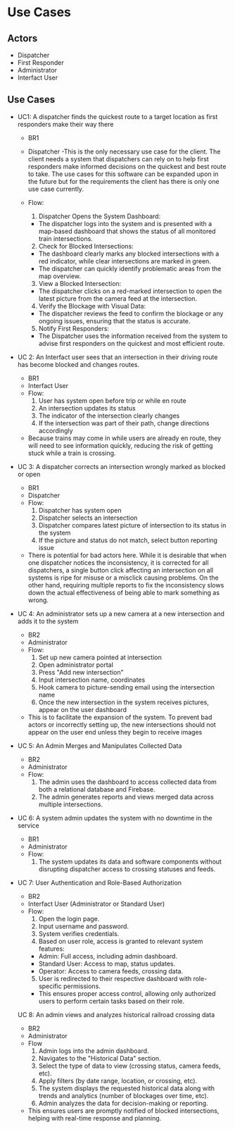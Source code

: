 # Use Cases

## Actors
- Dispatcher
- First Responder
- Administrator
- Interfact User

## Use Cases
- UC1: A dispatcher finds the quickest route to a target location as first responders make their way there
  - BR1
  - Dispatcher
  -This is the only necessary use case for the client. The client needs a system that dispatchers
can rely on to help first responders make informed decisions on the quickest and best route to take.
The use cases for this software can be expanded upon in the future but for the requirements the client has
there is only one use case currently.

  - Flow:
    1) Dispatcher Opens the System Dashboard:
    - The dispatcher logs into the system and is presented with a map-based dashboard that shows the status of all monitored train intersections.
    2) Check for Blocked Intersections:
    - The dashboard clearly marks any blocked intersections
with a red indicator, while clear intersections are marked in green.
    - The dispatcher can quickly identify problematic areas from the map overview.
    3) View a Blocked Intersection:
    - The dispatcher clicks on a red-marked intersection to open the latest picture from the camera feed at the intersection.
    4) Verify the Blockage with Visual Data:
    - The dispatcher reviews the feed to confirm the blockage or any ongoing issues, ensuring that the status is accurate.
    5) Notify First Responders:
    - The Dispatcher uses the information received from the system to advise first responders on the quickest and most efficient route.


- UC 2: An Interfact user sees that an intersection in their driving route has become blocked and changes routes.
  - BR1
  - Interfact User
  - Flow:
    1) User has system open before trip or while en route
    2) An intersection updates its status
    3) The indicator of the intersection clearly changes
    4) If the intersection was part of their path, change directions accordingly
  - Because trains may come in while users are already en route, they will need to see information quickly, reducing the risk of getting stuck while a train is crossing.
  

- UC 3: A dispatcher corrects an intersection wrongly marked as blocked or open
  - BR1
  - Dispatcher
  - Flow:
    1) Dispatcher has system open
    2) Dispatcher selects an intersection
    3) Dispatcher compares latest picture of intersection to its status in the system
    4) If the picture and status do not match, select button reporting issue
  - There is potential for bad actors here. While it is desirable that when one dispatcher notices the inconsistency, it is corrected for all dispatchers, a single button click affecting an intersection on all systems is ripe for misuse or a misclick causing problems. On the other hand, requiring multiple reports to fix the inconsistency slows down the actual effectiveness of being able to mark something as wrong.


- UC 4: An administrator sets up a new camera at a new intersection and adds it to the system
  - BR2
  - Administrator
  - Flow:
    1) Set up new camera pointed at intersection
    3) Open administrator portal
    4) Press "Add new intersection"
    5) Input intersection name, coordinates
    6) Hook camera to picture-sending email using the intersection name
    7) Once the new intersection in the system receives pictures, appear on the user dashboard
  - This is to facilitate the expansion of the system. To prevent bad actors or incorrectly setting up, the new intersections should not appear on the user end unless they begin to receive images

- UC 5: An Admin Merges and Manipulates Collected Data
  - BR2
  - Administrator
  - Flow:
    1) The admin uses the dashboard to access collected data from both a relational database and Firebase.
    2) The admin generates reports and views merged data across multiple intersections.
   
- UC 6: A system admin updates the system with no downtime in the service
  - BR1
  - Administrator
  - Flow:
    1) The system updates its data and software components without disrupting dispatcher access to crossing statuses and feeds.

- UC 7: User Authentication and Role-Based Authorization
  - BR2
  - Interfact User (Administrator or Standard User)
  - Flow:
    1) Open the login page.
    2) Input username and password.
    3) System verifies credentials.
    4) Based on user role, access is granted to relevant system features:
      - Admin: Full access, including admin dashboard.
      - Standard User: Access to map, status updates.
      - Operator: Access to camera feeds, crossing data.
    5) User is redirected to their respective dashboard with role-specific permissions.
    - This ensures proper access control, allowing only authorized users to perform certain tasks based on their role.

      
  UC 8: An admin views and analyzes historical railroad crossing data
    - BR2
    - Administrator
    - Flow
      1) Admin logs into the admin dashboard.
      2) Navigates to the "Historical Data" section.
      3) Select the type of data to view (crossing status, camera feeds, etc).
      4) Apply filters (by date range, location, or crossing, etc).
      5) The system displays the requested historical data along with trends and analytics (number of blockages over time, etc).
      6) Admin analyzes the data for decision-making or reporting.
    - This ensures users are promptly notified of blocked intersections, helping with real-time response and planning.
  
